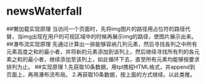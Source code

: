 # newsWaterfall
##懒加载实现原理
	当访问一个页面时，先将img图片的路径用占位符的路径代替，当img出现在用户的可视区域中的时候再展示img的路径，使图片展示出来。
##瀑布流实现原理
	先通过计算出一排能够容纳几列元素，然后寻找各列之中所有元素高度之和的最小者，并将新的元素添加到该列上，然后继续寻找所有列的各元素之和的最小者，继续添加至该列上，如此循环下去，直至所有元素均能够按要求排列为止。
##实现原理
	1.先获取10条数据，用tpl携程HTML格式，并append到页面上，再用瀑布流布局。
	2.再获取10条数据，按上面的方式继续。以此类推。